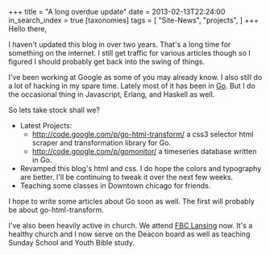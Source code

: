 +++
title = "A long overdue update"
date = 2013-02-13T22:24:00
in_search_index = true
[taxonomies]
tags = [
  "Site-News",
	"projects",
]
+++
Hello there,

I haven't updated this blog in over two years. That's a long time for something on the internet. I still get traffic for various articles though so I figured I should probably get back into the swing of things.

I've been working at Google as some of you may already know. I also still do a lot of hacking in my spare time. Lately most of it has been in [Go](http://golang.org). But I do the occasional thing in Javascript, Erlang, and Haskell as well.

So lets take stock shall we?

* Latest Projects:
  * http://code.google.com/p/go-html-transform/ a css3 selector html scraper and transformation library for Go.
  * http://code.google.com/p/gomonitor/ a timeseries database written in Go.
* Revamped this blog's html and css. I do hope the colors and  typography are better. I'll be continuing to tweak it over the next few weeks.
* Teaching some classes in Downtown chicago for friends.

I hope to write some articles about Go soon as well. The first will probably be about go-html-transform.

I've also been heavily active in church. We attend [FBC Lansing](http://fbclansing.org) now. It's a healthy church and I now serve on the Deacon board as well as teaching Sunday School and Youth Bible study.
